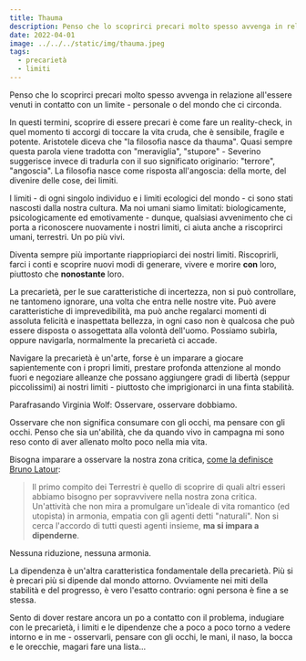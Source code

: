 ```yaml
---
title: Thauma
description: Penso che lo scoprirci precari molto spesso avvenga in relazione all'essere venuti in contatto con un limite - personale o del mondo che ci circonda....
date: 2022-04-01
image: ../../../static/img/thauma.jpeg
tags:
  - precarietà
  - limiti
---
```


Penso che lo scoprirci precari molto spesso avvenga in relazione all'essere venuti in contatto con un limite - personale o del mondo che ci circonda.

In questi termini, scoprire di essere precari è come fare un reality-check,  in quel momento ti accorgi di toccare la vita cruda, che è sensibile, fragile e potente. Aristotele diceva che "la filosofia nasce da thauma". Quasi sempre questa parola viene tradotta con "meraviglia", "stupore" - Severino suggerisce invece di tradurla con il suo significato originario: "terrore", "angoscia". La filosofia nasce come risposta all'angoscia: della morte, del divenire delle cose, dei limiti.

I limiti - di ogni singolo individuo e i limiti ecologici del mondo - ci sono stati nascosti dalla nostra cultura. 
Ma noi umani siamo limitati: biologicamente, psicologicamente ed emotivamente - dunque, qualsiasi avvenimento che ci porta a riconoscere nuovamente i nostri limiti, ci aiuta anche a riscoprirci umani, terrestri. Un po più vivi.

Diventa sempre più importante riappriopiarci dei nostri limiti. Riscoprirli, farci i conti e scoprire nuovi modi di generare, vivere e morire **con** loro, piuttosto che **nonostante** loro.

La precarietà, per le sue caratteristiche di incertezza, non si può controllare, ne tantomeno ignorare, una volta che entra nelle nostre vite. Può avere caratteristiche di imprevedibilità, ma può anche regalarci momenti di assoluta felicità e inaspettata bellezza, in ogni caso non è qualcosa che può essere disposta o assogettata alla volontà dell'uomo.  Possiamo subirla, oppure navigarla, normalmente la precarietà ci accade. 

Navigare la precarietà è un'arte, forse è un imparare a giocare sapientemente con i propri limiti, prestare profonda attenzione al mondo fuori e negoziare alleanze che possano aggiungere gradi di libertà (seppur piccolissimi) ai nostri limiti - piuttosto che imprigionarci in una finta stabilità.

Parafrasando Virginia Wolf: Osservare, osservare dobbiamo.

Osservare che non significa consumare con gli occhi, ma pensare con gli occhi.
Penso che sia un'abilità, che da quando vivo in campagna mi sono reso conto di aver allenato molto poco nella mia vita.

Bisogna imparare a osservare la nostra zona critica, [come la definisce Bruno Latour](/posts/it/tracciare-la-rotta/):

> Il primo compito dei Terrestri è quello di scoprire di quali altri esseri abbiamo bisogno per sopravvivere nella nostra zona critica. Un'attività che non mira a promulgare un'ideale di vita romantico (ed utopista) in armonia, empatia con gli agenti detti "naturali". Non si cerca l'accordo di tutti questi agenti insieme, **ma si impara a dipenderne**.

Nessuna riduzione, nessuna armonia.

La dipendenza è un'altra caratteristica fondamentale della precarietà. Più si è precari più si dipende dal mondo attorno. Ovviamente nei miti della stabilità e del progresso, è vero l'esatto contrario: ogni persona è fine a se stessa. 

Sento di dover restare ancora un po a contatto con il problema, indugiare con le precarietà, i limiti e  le dipendenze che a poco a poco torno a vedere intorno e in me - osservarli, pensare con gli occhi, le mani, il naso, la bocca e le orecchie, magari fare una lista...